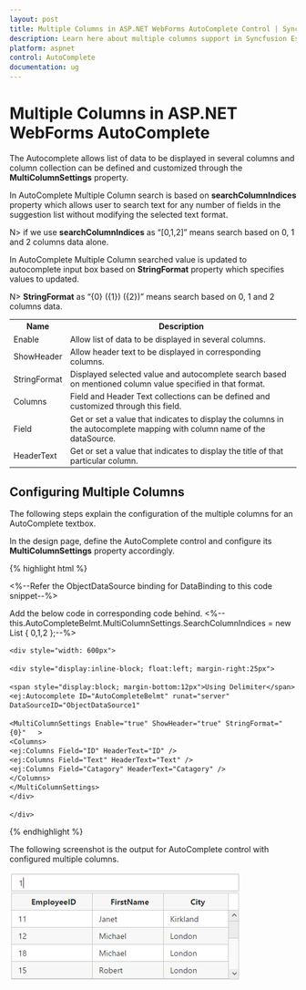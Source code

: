 ```yaml
---
layout: post
title: Multiple Columns in ASP.NET WebForms AutoComplete Control | Syncfusion
description: Learn here about multiple columns support in Syncfusion Essential ASP.NET WebForms AutoComplete Control, its elements, and more.
platform: aspnet
control: AutoComplete
documentation: ug
---
```


# Multiple Columns in ASP.NET WebForms AutoComplete

The Autocomplete allows list of data to be displayed in several columns and column collection can be defined and customized through the **MultiColumnSettings** property.

In AutoComplete Multiple Column search is based on **searchColumnIndices** property which allows user to search text for any number of fields in the suggestion list without modifying the selected text format.

N> if we use **searchColumnIndices** as “[0,1,2]” means search based on 0, 1 and 2 columns data alone.

In AutoComplete Multiple Column searched value is updated to autocomplete input box based on **StringFormat** property which specifies values to updated.

N> **StringFormat** as “{0} ({1}) ({2})” means search based on 0, 1 and 2 columns data.

<table><tr><th>Name</th><th>Description</th></tr>
<tr><td>Enable</td><td>Allow list of data to be displayed in several columns.</td></tr>
<tr><td>ShowHeader</td><td>Allow header text to be displayed in corresponding columns.</td></tr>
<tr><td>StringFormat</td><td>Displayed selected value and autocomplete search based on mentioned column value specified in that format.</td></tr>
<tr><td>Columns</td><td>Field and Header Text collections can be defined and customized through this field.</td></tr>
<tr><td>Field</td><td>Get or set a value that indicates to display the columns in the autocomplete mapping with column name of the dataSource.</td></tr>
<tr><td>HeaderText</td><td>Get or set a value that indicates to display the title of that particular column.</td></tr></table>


## Configuring Multiple Columns

The following steps explain the configuration of the multiple columns for an AutoComplete textbox.

In the design page, define the AutoComplete control and configure its **MultiColumnSettings** property accordingly.


{% highlight html %}

<%--Refer the ObjectDataSource binding for DataBinding to this code snippet--%>

Add the below code in corresponding code behind. 
  <%--this.AutoCompleteBelmt.MultiColumnSettings.SearchColumnIndices = new List<int> { 0,1,2 };--%>

    <div style="width: 600px">

    <div style="display:inline-block; float:left; margin-right:25px">

    <span style="display:block; margin-bottom:12px">Using Delimiter</span>    
    <ej:Autocomplete ID="AutoCompleteBelmt" runat="server" DataSourceID="ObjectDataSource1" 

    <MultiColumnSettings Enable="true" ShowHeader="true" StringFormat="{0}"   >
    <Columns>
    <ej:Columns Field="ID" HeaderText="ID" />
    <ej:Columns Field="Text" HeaderText="Text" />
    <ej:Columns Field="Catagory" HeaderText="Catagory" />
    </Columns>
    </MultiColumnSettings> 
    </div>

    </div>

{% endhighlight %}



The following screenshot is the output for AutoComplete control with configured multiple columns.

![ASP.NET WebForms AutoComplete Multiple Columns](multicolumn_images/multicolumn_img1.png)

